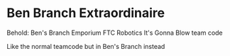 # Ben Branch Extraordinaire 
Behold: Ben's Branch Emporium                   FTC Robotics
                                                It's Gonna Blow team code

Like the normal teamcode but in Ben's Branch instead                               